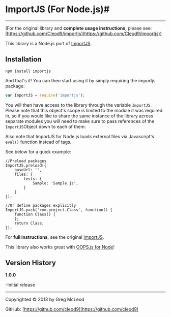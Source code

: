 # ImportJS (For Node.js)#

----------

(For the original library and **complete usage instructions**, please see: [https://github.com/Cleod9/importjs](https://github.com/Cleod9/importjs))

This library is a Node.js port of [ImportJS](https://github.com/Cleod9/importjs).

## Installation ##

```
npm install importjs
```
And that's it! You can then start using it by simply requiring the importjs package:

```javascript
var ImportJS = require('importjs');
```

You will then have access to the library through the variable `ImportJS`.  Please note that this object's scope is limited to the module it was required in, so if you would like to share the same instance of the library across separate modules you will need to make sure to pass references of the `ImportJS`Object down to each of them.

Also note that ImportJS for Node.js loads external files via Javascript's `eval()` function instead of tags. 


See below for a quick example:

```
//Preload packages
ImportJS.preload({
	baseUrl: '',
	files: {
		tests: {
			Sample: 'Sample.js',
		}
	}
});

//Or define packages explicitly
ImportJS.pack('com.project.Class', function() {
	function Class() { 
	};
	return Class;
});
```

For **full instructions**, see the original [ImportJS](https://github.com/Cleod9/importjs).

This library also works great with [OOPS.js for Node](https://github.com/Cleod9/node-oopsjs)!


## Version History ##

**1.0.0**

-Initial release

----------

Copyrighted © 2013 by Greg McLeod

GitHub: [https://github.com/cleod9](https://github.com/cleod9)